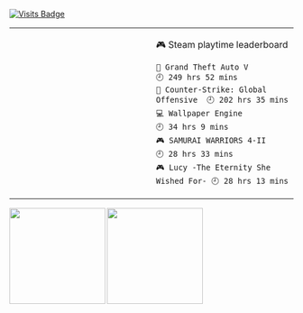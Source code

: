 [![Visits Badge](https://badges.pufler.dev/visits/summerscar/summerscar)](https://github.com/summerscar)

<table>
<tr>
<td valign="top" width="50%">

<!-- waka-box start -->
<!-- waka-box end -->

</td>
<td valign="top" width="50%">

<!-- steam-box start -->
🎮 Steam playtime leaderboard
```text
🚓 Grand Theft Auto V                🕘 249 hrs 52 mins
🔫 Counter-Strike: Global Offensive  🕘 202 hrs 35 mins
💻 Wallpaper Engine                  🕘 34 hrs 9 mins
🎮 SAMURAI WARRIORS 4-II             🕘 28 hrs 33 mins
🎮 Lucy -The Eternity She Wished For- 🕘 28 hrs 13 mins
```
<!-- Powered by https://github.com/YouEclipse/steam-box . -->
<!-- steam-box end -->

</td>
</tr>
</table>

<div>
<a href="https://github.com/summerscar">
  <img align="left" height="170px" src="https://github-readme-stats.vercel.app/api?username=summerscar&count_private=true&show_icons=true" />
</a>
<a href="https://github.com/summerscar">
  <img align="left" height="170px" src="https://github-readme-stats.vercel.app/api/top-langs/?username=summerscar&layout=compact" />
</a>
</div>